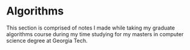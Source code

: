 # Algorithms

This section is comprised of notes I made while taking my graduate algorithms course during my time studying for my masters in computer science degree at Georgia Tech.

```{tableofcontents}
```